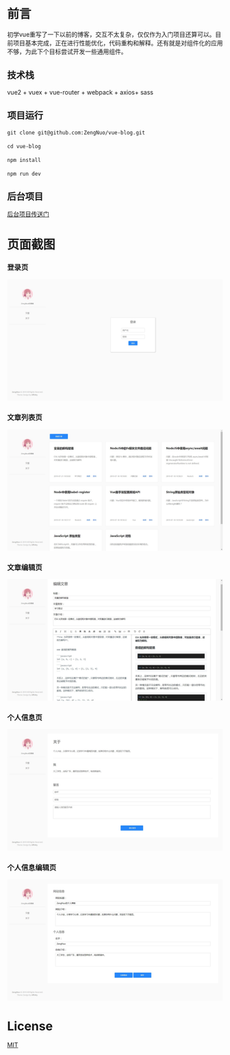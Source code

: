 # 前言

初学vue重写了一下以前的博客，交互不太复杂，仅仅作为入门项目还算可以。目前项目基本完成，正在进行性能优化，代码重构和解释。还有就是对组件化的应用不够，为此下个目标尝试开发一些通用组件。

## 技术栈

vue2 + vuex + vue-router + webpack + axios+ sass

## 项目运行

```shell
git clone git@github.com:ZengNuo/vue-blog.git

cd vue-blog

npm install

npm run dev
```

## 后台项目

[后台项目传送门](https://github.com/ZengNuo/node-blog)

# 页面截图

### 登录页

<img src="https://raw.githubusercontent.com/ZengNuo/vue-blog/master/screenshots/login.jpg" />

### 文章列表页

<img src="https://raw.githubusercontent.com/ZengNuo/vue-blog/master/screenshots/article.jpg" />

### 文章编辑页

<img src="https://raw.githubusercontent.com/ZengNuo/vue-blog/master/screenshots/edit.jpg" />

### 个人信息页

<img src="https://raw.githubusercontent.com/ZengNuo/vue-blog/master/screenshots/about.jpg" />

### 个人信息编辑页

<img src="https://raw.githubusercontent.com/ZengNuo/vue-blog/master/screenshots/profile.jpg" />

# License

[MIT](https://raw.githubusercontent.com/ZengNuo/vue-blog/master/LICENSE.md)